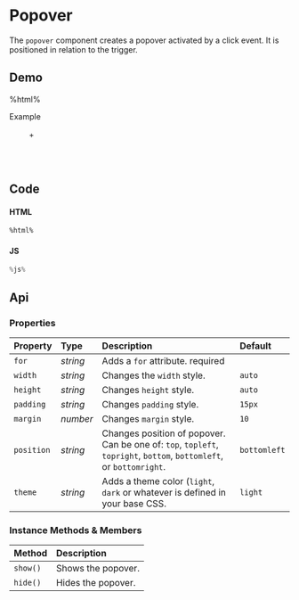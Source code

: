 # Popover

The `popover` component creates a popover activated by a click event. It is positioned in relation to the trigger.

## Demo

%html%

<style nonce="%nonce%">
  #popover-example-trigger {
    width: 50px;
    height: 50px;
    background-color: var(--background);
    display: inline-block;
    padding: 15px;
    text-align: center;
    border-radius: 7px;
    cursor: pointer;
    transition: background-color 0.2s ease;
  }

  #popover-example-trigger:hover {
    background-color: var(--secondary);
  }

  .tonic--popover {
    line-height: 25px;    
  }
</style>

<div class="example">
  <div class="header">Example</div>
  <div class="content">
    <div id="popover-example-trigger">+</div>
  </div>
</div>

## Code

#### HTML
```html
%html%
```

#### JS
```js
%js%
```

## Api

### Properties

| Property | Type | Description | Default |
| :--- | :--- | :--- | :--- |
| `for` | *string* | Adds a `for` attribute. <span class="req">required</span> |  |
| `width` | *string* | Changes the `width` style. | `auto` |
| `height` | *string* | Changes `height` style. | `auto` |
| `padding` | *string* | Changes `padding` style. | `15px` |
| `margin` | *number* | Changes `margin` style. | `10` |
| `position` | *string* | Changes position of popover. Can be one of: `top`, `topleft`, `topright`, `bottom`, `bottomleft`, or `bottomright`. | `bottomleft` |
| `theme` | *string* | Adds a theme color (`light`, `dark` or whatever is defined in your base CSS. | `light` |

### Instance Methods & Members

| Method | Description |
| :--- | :--- |
| `show()` | Shows the popover. |
| `hide()` | Hides the popover. |
